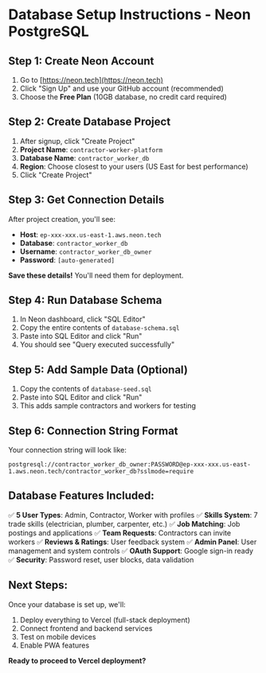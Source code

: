 # Database Setup Instructions - Neon PostgreSQL

## Step 1: Create Neon Account
1. Go to [https://neon.tech](https://neon.tech)
2. Click "Sign Up" and use your GitHub account (recommended)
3. Choose the **Free Plan** (10GB database, no credit card required)

## Step 2: Create Database Project
1. After signup, click "Create Project"
2. **Project Name**: `contractor-worker-platform`
3. **Database Name**: `contractor_worker_db` 
4. **Region**: Choose closest to your users (US East for best performance)
5. Click "Create Project"

## Step 3: Get Connection Details
After project creation, you'll see:
- **Host**: `ep-xxx-xxx.us-east-1.aws.neon.tech`
- **Database**: `contractor_worker_db`
- **Username**: `contractor_worker_db_owner`
- **Password**: `[auto-generated]`

**Save these details!** You'll need them for deployment.

## Step 4: Run Database Schema
1. In Neon dashboard, click "SQL Editor"
2. Copy the entire contents of `database-schema.sql` 
3. Paste into SQL Editor and click "Run"
4. You should see "Query executed successfully"

## Step 5: Add Sample Data (Optional)
1. Copy the contents of `database-seed.sql`
2. Paste into SQL Editor and click "Run"
3. This adds sample contractors and workers for testing

## Step 6: Connection String Format
Your connection string will look like:
```
postgresql://contractor_worker_db_owner:PASSWORD@ep-xxx-xxx.us-east-1.aws.neon.tech/contractor_worker_db?sslmode=require
```

## Database Features Included:
✅ **5 User Types**: Admin, Contractor, Worker with profiles
✅ **Skills System**: 7 trade skills (electrician, plumber, carpenter, etc.)
✅ **Job Matching**: Job postings and applications
✅ **Team Requests**: Contractors can invite workers
✅ **Reviews & Ratings**: User feedback system
✅ **Admin Panel**: User management and system controls
✅ **OAuth Support**: Google sign-in ready
✅ **Security**: Password reset, user blocks, data validation

## Next Steps:
Once your database is set up, we'll:
1. Deploy everything to Vercel (full-stack deployment)
2. Connect frontend and backend services
3. Test on mobile devices
4. Enable PWA features

**Ready to proceed to Vercel deployment?**